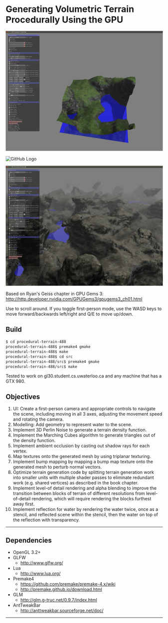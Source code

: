 # Generating Volumetric Terrain Procedurally Using the GPU

![GitHub Logo](screenshot1.png)

![GitHub Logo](screenshot2.png)

![GitHub Logo](screenshot3.png)

Based on Ryan's Geiss chapter in GPU Gems 3: http://http.developer.nvidia.com/GPUGems3/gpugems3_ch01.html

Use to scroll around. If you toggle first-person mode, use the WASD keys to move forward/backwards left/right and Q/E to move up/down.

## Build

```
$ cd procedural-terrain-488
procedural-terrain-488$ premake4 gmake
procedural-terrain-488$ make
procedural-terrain-488$ cd src
procedural-terrain-488/src$ premake4 gmake
procedural-terrain-488/src$ make
```

Tested to work on gl30.student.cs.uwaterloo.ca and any machine that has a GTX 980.

## Objectives

1. UI: Create a first-person camera and appropriate controls to navigate the scene, including moving in all 3 axes, adjusting the movement speed and rotating the camera.
2. Modelling: Add geometry to represent water to the scene.
3. Implement 3D Perlin Noise to generate a terrain density function.
4. Implement the Marching Cubes algorithm to generate triangles out of the density function.
5. Implement ambient occlusion by casting out shadow rays for each vertex.
6. Map textures onto the generated mesh by using triplanar texturing.
7. Implement bump mapping by mapping a bump map texture onto the generated mesh to perturb normal vectors.
8. Optimize terrain generation code by splitting terrain generation work into smaller units with multiple shader passes to eliminate redundant work (e.g. shared vertices) as described in the book chapter.
9. Implement level-of detail rendering and alpha blending to improve the transition between blocks of terrain of different resolutions from level-of-detail rendering, which will require rendering the blocks furthest away first.
10. Implement reflection for water by rendering the water twice, once as a stencil, and reflected scene within the stencil, then the water on top of the reflection with transparency.

---

## Dependencies
* OpenGL 3.2+
* GLFW
    * http://www.glfw.org/
* Lua
    * http://www.lua.org/
* Premake4
    * https://github.com/premake/premake-4.x/wiki
    * http://premake.github.io/download.html
* GLM
    * http://glm.g-truc.net/0.9.7/index.html
* AntTweakBar
    * http://anttweakbar.sourceforge.net/doc/


---
